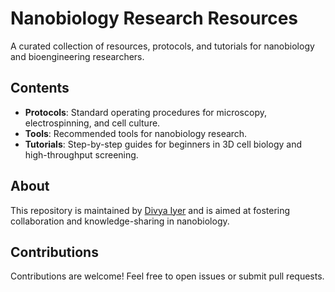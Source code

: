 # Nanobiology Research Resources
A curated collection of resources, protocols, and tutorials for nanobiology and bioengineering researchers.

## Contents
- **Protocols**: Standard operating procedures for microscopy, electrospinning, and cell culture.
- **Tools**: Recommended tools for nanobiology research.
- **Tutorials**: Step-by-step guides for beginners in 3D cell biology and high-throughput screening.

## About
This repository is maintained by [Divya Iyer](https://github.com/your-username) and is aimed at fostering collaboration and knowledge-sharing in nanobiology.

## Contributions
Contributions are welcome! Feel free to open issues or submit pull requests.
